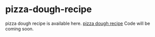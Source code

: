 # pizza-dough-recipe
pizza dough recipe is available here. <a href="https://metavideos.com/video/66739759/pizza-dough-recipe-of-stuffed-crust-pizza">pizza dough recipe</a>
Code will be coming soon.
